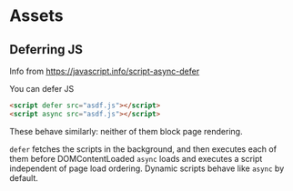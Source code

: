 # Assets

## Deferring JS
Info from https://javascript.info/script-async-defer

You can defer JS 

```html
<script defer src="asdf.js"></script>
<script async src="asdf.js"></script>
```

These behave similarly: neither of them block page rendering.

`defer`  fetches the scripts in the background, and then executes each of them before DOMContentLoaded
`async` loads and executes a script independent of page load ordering. Dynamic scripts behave like `async` by default.